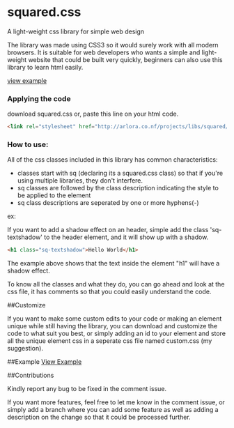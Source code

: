 # squared.css

A light-weight css library for simple web design

The library was made using CSS3 so it would surely work with all modern browsers. It is suitable for web developers who wants a simple and light-weight website that could be built very quickly, beginners can also use this library to learn html easily.

[view example](http://arlora.co.nf/projects/libs/squared/)


### Applying the code
download squared.css
or,
paste this line on your html code.

```html
<link rel="stylesheet" href="http://arlora.co.nf/projects/libs/squared/squared.css">
```

### How to use:

All of the css classes included in this library has common characteristics:
- classes start with sq (declaring its a squared.css class) so that if you're using multiple libraries, they don't interfere.
- sq classes are followed by the class description indicating the style to be applied to the element
- sq class descriptions are seperated by one or more hyphens(-)

ex:

If you want to add a shadow effect on an header, simple add the class 'sq-textshadow' to the header element, and it will show up with a shadow.

```html
<h1 class="sq-textshadow">Hello World</h1>
```

The example above shows that the text inside the element "h1" will have a shadow effect. 

To know all the classes and what they do, you can go ahead and look at the css file,  it has comments so that you could easily understand the code.

##Customize

If you want to make some custom edits to your code or making an element unique while still having the library, you can download and customize the code to what suit you best, or simply adding an id to your element and store all the unique element css in a seperate css file named custom.css (my suggestion). 


##Example
[View Example](http://arlora.co.nf/projects/libs/squared/)

##Contributions

Kindly report any bug to be fixed in the comment issue.

If you want more features, feel free to let me know in the comment issue, or simply add a branch where you can add some feature as well as adding a description on the change so that it could be processed further. 

